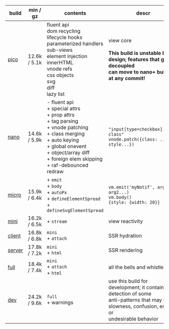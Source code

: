 | build       | min / gz     | contents                                                                                                                                                                                                                 | descr                                                                                                                                                |
| ----------- | ------------ | ------------------------------------------------------------------------------------------------------------------------------------------------------------------------------------------------------------------------ | ---------------------------------------------------------------------------------------------------------------------------------------------------- |
| [pico][1]   | 12.6k / 5.1k | fluent api<br>dom recycling<br>lifecycle hooks<br>parameterized handlers<br>sub-views<br>element injection<br>innerHTML<br>vnode refs<br>css objects<br>svg<br>diff<br>lazy list<br>                                     | view core<br><br>**This build is unstable by design; features that get decoupled<br>can move to nano+ builds at any commit!**                        |
| [nano][2]   | 14.6k / 5.9k | - fluent api<br>+ special attrs<br>+ prop attrs<br>+ tag parsing<br>+ vnode patching<br>+ class merging<br>+ auto keying<br>+ global onevent<br>+ object/array diff<br>+ foreign elem skipping<br>+ raf-debounced redraw | `"input[type=checkbox].some-class"`<br>`vnode.patch({class: ..., style...})`                                                                         |
| [micro][3]  | 15.9k / 6.4k | + `emit`<br> + `body`<br> + `autoPx`<br> + `defineElementSpread`<br> + `defineSvgElementSpread`<br>                                                                                                                      | `vm.emit('myNotif', arg1, arg2...)`<br>`vm.body()`<br>`{style: {width: 20}}`                                                                         |
| [mini][4]   | 16.2k / 6.5k | + `stream`<br>                                                                                                                                                                                                           | view reactivity                                                                                                                                      |
| [client][5] | 16.8k / 6.8k | `mini`<br> + `attach`<br>                                                                                                                                                                                                | SSR hydration                                                                                                                                        |
| [server][6] | 17.8k / 7.2k | `mini`<br> + `html`<br>                                                                                                                                                                                                  | SSR rendering                                                                                                                                        |
| [full][7]   | 18.4k / 7.4k | `mini`<br> + `attach`<br> + `html`<br>                                                                                                                                                                                   | all the bells and whistles                                                                                                                           |
| [dev][8]    | 24.2k / 9.6k | `full`<br> + warnings<br>                                                                                                                                                                                                | use this build for development; it contains detection of some<br>anti-patterns that may cause slowness, confusion, errors or<br>undesirable behavior |

[1]: https://github.com/domvm/domvm/blob/master/dist/pico/domvm.pico.iife.min.js
[2]: https://github.com/domvm/domvm/blob/master/dist/nano/domvm.nano.iife.min.js
[3]: https://github.com/domvm/domvm/blob/master/dist/micro/domvm.micro.iife.min.js
[4]: https://github.com/domvm/domvm/blob/master/dist/mini/domvm.mini.iife.min.js
[5]: https://github.com/domvm/domvm/blob/master/dist/client/domvm.client.iife.min.js
[6]: https://github.com/domvm/domvm/blob/master/dist/server/domvm.server.iife.min.js
[7]: https://github.com/domvm/domvm/blob/master/dist/full/domvm.full.iife.min.js
[8]: https://github.com/domvm/domvm/blob/master/dist/dev/domvm.dev.iife.min.js